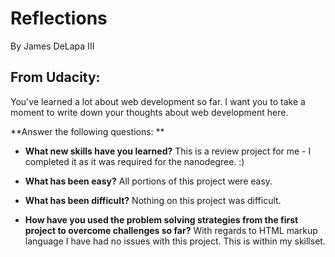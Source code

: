 # Reflections
By James DeLapa III

## From Udacity:
You've learned a lot about web development so far. 
I want you to take a moment to write down your thoughts about web development here. 

**Answer the following questions:
**

* **What new skills have you learned?**
This is a review project for me - I completed it as it was required for the nanodegree. :)

* **What has been easy?**
All portions of this project were easy.

* **What has been difficult?**
Nothing on this project was difficult.

* **How have you used the problem solving strategies from the first project to overcome challenges so far?**
With regards to HTML markup language I have had no issues with this project. This is within my skillset. 
